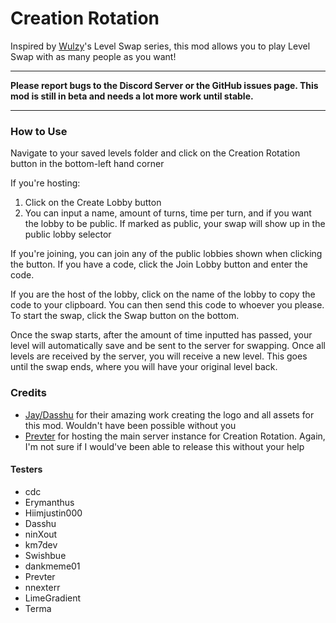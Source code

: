 # Creation Rotation

Inspired by [Wulzy](https://youtube.com/@wulzy)'s Level Swap series, this mod allows you to play Level Swap with as many people as you want!

---

**Please report bugs to the Discord Server or the GitHub issues page. This mod is still in beta and needs a lot more work until stable.**

---

### How to Use
Navigate to your saved levels folder and click on the Creation Rotation button in the bottom-left hand corner

If you're hosting:
1. Click on the Create Lobby button
2. You can input a name, amount of turns, time per turn, and if you want the lobby to be public. If marked as public, your swap will show up in the public lobby selector

If you're joining, you can join any of the public lobbies shown when clicking the button. If you have a code, click the Join Lobby button and enter the code.

If you are the host of the lobby, click on the name of the lobby to copy the code to your clipboard. You can then send this code to whoever you please. To start the swap, click the Swap button on the bottom.

Once the swap starts, after the amount of time inputted has passed, your level will automatically save and be sent to the server for swapping. Once all levels are received by the server, you will receive a new level. This goes until the swap ends, where you will have your original level back.

### Credits

- [Jay/Dasshu](https://dasshu.dev) for their amazing work creating the logo and all assets for this mod. Wouldn't have been possible without you
- [Prevter](https://github.com/Prevter) for hosting the main server instance for Creation Rotation. Again, I'm not sure if I would've been able to release this without your help

#### Testers

- cdc
- Erymanthus
- Hiimjustin000
- Dasshu
- ninXout
- km7dev
- Swishbue
- dankmeme01
- Prevter
- nnexterr
- LimeGradient
- Terma
